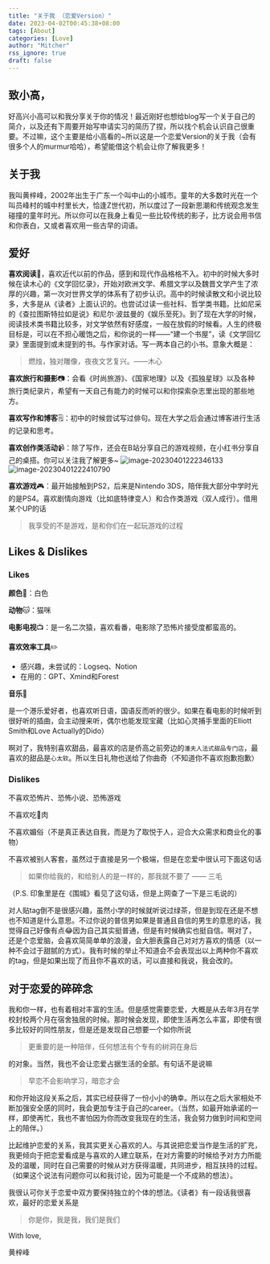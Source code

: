 ```yaml
---
title: "关于我 （恋爱Version）"
date: 2023-04-02T00:45:38+08:00
tags: [About]
categories: [Love]
author: "Mitcher"
rss_ignore: true
draft: false
---
```


## 致小高，

好高兴小高可以和我分享关于你的情况！最近刚好也想给blog写一个关于自己的简介，以及还有下周要开始写申请实习的简历了捏，所以找个机会认识自己很重要。不过嘛，这个主要是给小高看的~所以这是一个恋爱Version的关于我（会有很多个人的murmur哈哈），希望能借这个机会让你了解我更多！

## 关于我

我叫黄梓峰，2002年出生于广东一个叫中山的小城市。童年的大多数时光在一个叫员峰村的城中村里长大，恰逢Z世代初，所以度过了一段新思潮和传统观念发生碰撞的童年时光。所以你可以在我身上看见一些比较传统的影子，比方说会用书信和你表白，又或者喜欢用一些古早的词语。

## 爱好

**喜欢阅读📖**，喜欢近代以前的作品，感到和现代作品格格不入。初中的时候大多时候在读木心的《文学回忆录》，开始对欧洲文学、希腊文学以及魏晋文学产生了浓厚的兴趣，第一次对世界文学的体系有了初步认识。高中的时候读散文和小说比较多，大多是从《读者》上面认识的。也尝试过读一些社科、哲学类书籍。比如尼采的《查拉图斯特拉如是说》和尼尔·波兹曼的《娱乐至死》。到了现在大学的时候，阅读技术类书籍比较多，对文学依然有好感度，一般在放假的时候看。人生的终极目标是，可以在不担心暖饱之后，和你说的一样——“建一个书屋”，读《文学回忆录》里面提到或未提到的书。与作家对话。写一两本自己的小书。意象大概是：

> 燃烛，独对雕像，夜夜文艺复兴。——木心

**喜欢旅行和摄影**📷：会看《时尚旅游》、《国家地理》以及《孤独星球》以及各种旅行类纪录片，希望有一天自己有能力的时候可以和你探索杂志里出现的那些地方。

**喜欢写作和博客**🗒️：初中的时候尝试写过俳句。现在大学之后会通过博客进行生活的记录和思考。

**喜欢创作类活动**📹：除了写作，还会在B站分享自己的游戏视频，在小红书分享自己的桌搭。你可以关注我了解更多~
  ![image-20230401222346133](https://mitcher-1316637614.cos.ap-nanjing.myqcloud.com/test/image-20230401222346133.png) ![image-20230401222410790](https://mitcher-1316637614.cos.ap-nanjing.myqcloud.com/test/image-20230401222410790.png)

**喜欢游戏**🎮：最开始接触到PS2，后来是Nintendo 3DS，陪伴我大部分中学时光的是PS4。喜欢剧情向游戏（比如底特律变人）和合作类游戏（双人成行）。借用某个UP的话

  > 我享受的不是游戏，是和你们在一起玩游戏的过程

## Likes & Dislikes

### Likes

**颜色**🎨：白色

**动物**🐱：猫咪

**电影电视**📺：是一名二次猿，喜欢看番，电影除了恐怖片接受度都蛮高的。

**喜欢效率工具**✏️

- 感兴趣，未尝试的：Logseq、Notion
- 在用的：GPT、Xmind和Forest

**音乐**🎵

是一个港乐爱好者，也喜欢听日语，国语反而听的很少。如果在看电影的时候听到很好听的插曲，会主动搜来听，偶尔也能发现宝藏（比如心灵捕手里面的Elliott Smith和Love Actually的Dido）

啊对了，我特别喜欢甜品，最喜欢的店是侨高之前旁边的`潘夫人法式甜品专门店`，最喜欢的甜品是`心太软`。所以生日礼物也送给了你曲奇（不知道你不喜欢抱歉抱歉）

### Dislikes

不喜欢恐怖片、恐怖小说、恐怖游戏

不喜欢吃🐖肉

不喜欢媚俗（不是真正表达自我，而是为了取悦于人，迎合大众需求和商业化的事物）

不喜欢被别人客套，虽然过于直接是另一个极端，但是在恋爱中很认可下面这句话

> 如果你给我的，和给别人的是一样的，那我就不要了 —— 三毛

（P.S. 印象里是在《围城》看见了这句话，但是上网查了一下是三毛说的）

对人贴tag倒不是很感兴趣，虽然小学的时候就听说过绿茶，但是到现在还是不想也不知道是什么意思。不过你说的普信男如果是普通且自信的男生的意思的话，我觉得自己好像有点😂因为自己其实挺普通，但是有时候确实也挺自信。啊对了，还是个恋爱脑，会喜欢简简单单的浪漫，会大胆表露自己对对方喜欢的情感（以一种不会过于甜腻的方式）。我有时候的举止不知道会不会表现出以上两种你不喜欢的tag，但是如果出现了而且你不喜欢的话，可以直接和我说，我会改的。

## 对于恋爱的碎碎念

我和你一样，也有着相对丰富的生活。但是感觉需要恋爱，大概是从去年3月在学校封校两个月在宿舍独居的时候。那时候会发现，即使生活再怎么丰富，即使有很多比较好的同性朋友，但是还是发现自己想要一个如你所说

> 更重要的是一种陪伴，任何想法有个专有的树洞在身后 

  的对象。当然，我也不会让恋爱占据生活的全部。有句话不是说嘛

> 早恋不会影响学习，暗恋才会

和你开始这段关系之后，其实已经获得了一份小小的确幸。所以在之后大家相处不断加强安全感的同时，我会更加专注于自己的career。（当然，如最开始承诺的一样，即使再忙，我也不害怕因为你而改变我现在的生活，我会努力做到时间和空间上的陪伴。）

比起维护恋爱的关系，我其实更关心喜欢的人。与其说把恋爱当作是生活的扩充，我更倾向于把恋爱看成是与喜欢的人建立联系，在对方需要的时候给予对方力所能及的温暖，同时在自己需要的时候从对方获得温暖，共同进步，相互扶持的过程。（如果这个说法有问题你可以和我讨论，因为可能是一个不成熟的想法）。

我很认可你关于恋爱中双方要保持独立的个体的想法。《读者》有一段话我很喜欢，最好的恋爱关系是

> 你是你，我是我，我们是我们

With love,

黄梓峰
